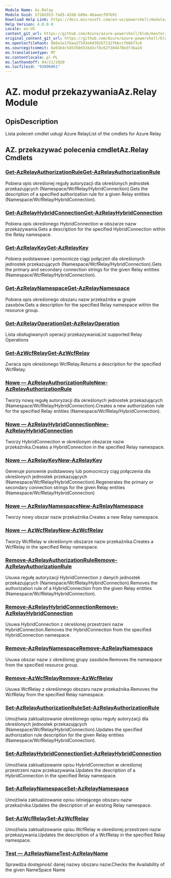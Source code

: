 ```yaml
---
Module Name: Az.Relay
Module Guid: 5728d353-7ad5-42d8-b00a-46aaecf07b91
Download Help Link: https://docs.microsoft.com/en-us/powershell/module/az.relay
Help Version: 4.0.0.0
Locale: en-US
content_git_url: https://github.com/Azure/azure-powershell/blob/master/src/Relay/Relay/help/Az.Relay.md
original_content_git_url: https://github.com/Azure/azure-powershell/blob/master/src/Relay/Relay/help/Az.Relay.md
ms.openlocfilehash: 8b6e1e1fbaa27593e6d392b7132fbbccfb66f3c6
ms.sourcegitcommit: 6a91b4c545350d316d3cf8c62f384478e3f3ba24
ms.translationtype: MT
ms.contentlocale: pl-PL
ms.lasthandoff: 04/21/2020
ms.locfileid: "93896061"
---
```

# <span data-ttu-id="225e1-101">AZ. moduł przekazywania</span><span class="sxs-lookup"><span data-stu-id="225e1-101">Az.Relay Module</span></span>
## <span data-ttu-id="225e1-102">Opis</span><span class="sxs-lookup"><span data-stu-id="225e1-102">Description</span></span>
<span data-ttu-id="225e1-103">Lista poleceń cmdlet usługi Azure Relay</span><span class="sxs-lookup"><span data-stu-id="225e1-103">List of the cmdlets for Azure Relay</span></span>

## <span data-ttu-id="225e1-104">AZ. przekazywać polecenia cmdlet</span><span class="sxs-lookup"><span data-stu-id="225e1-104">Az.Relay Cmdlets</span></span>
### [<span data-ttu-id="225e1-105">Get-AzRelayAuthorizationRule</span><span class="sxs-lookup"><span data-stu-id="225e1-105">Get-AzRelayAuthorizationRule</span></span>](Get-AzRelayAuthorizationRule.md)
<span data-ttu-id="225e1-106">Pobiera opis określonej reguły autoryzacji dla określonych jednostek przekazujących (Namespace/WcfRelay/HybridConnection).</span><span class="sxs-lookup"><span data-stu-id="225e1-106">Gets the description of a specified authorization rule for a given Relay entities (Namespace/WcfRelay/HybridConnection).</span></span>

### [<span data-ttu-id="225e1-107">Get-AzRelayHybridConnection</span><span class="sxs-lookup"><span data-stu-id="225e1-107">Get-AzRelayHybridConnection</span></span>](Get-AzRelayHybridConnection.md)
<span data-ttu-id="225e1-108">Pobiera opis określonego HybridConnection w obszarze nazw przekazywania.</span><span class="sxs-lookup"><span data-stu-id="225e1-108">Gets a description for the specified HybridConnection within the Relay namespace.</span></span>

### [<span data-ttu-id="225e1-109">Get-AzRelayKey</span><span class="sxs-lookup"><span data-stu-id="225e1-109">Get-AzRelayKey</span></span>](Get-AzRelayKey.md)
<span data-ttu-id="225e1-110">Pobiera podstawowe i pomocnicze ciągi połączeń dla określonych jednostek przekazujących (Namespace/WcfRelay/HybridConnection).</span><span class="sxs-lookup"><span data-stu-id="225e1-110">Gets the primary and secondary connection strings for the given Relay entities (Namespace/WcfRelay/HybridConnection).</span></span>

### [<span data-ttu-id="225e1-111">Get-AzRelayNamespace</span><span class="sxs-lookup"><span data-stu-id="225e1-111">Get-AzRelayNamespace</span></span>](Get-AzRelayNamespace.md)
<span data-ttu-id="225e1-112">Pobiera opis określonego obszaru nazw przekaźnika w grupie zasobów.</span><span class="sxs-lookup"><span data-stu-id="225e1-112">Gets a description for the specified Relay namespace within the resource group.</span></span>

### [<span data-ttu-id="225e1-113">Get-AzRelayOperation</span><span class="sxs-lookup"><span data-stu-id="225e1-113">Get-AzRelayOperation</span></span>](Get-AzRelayOperation.md)
<span data-ttu-id="225e1-114">Lista obsługiwanych operacji przekazywania</span><span class="sxs-lookup"><span data-stu-id="225e1-114">List supported Relay Operations</span></span>

### [<span data-ttu-id="225e1-115">Get-AzWcfRelay</span><span class="sxs-lookup"><span data-stu-id="225e1-115">Get-AzWcfRelay</span></span>](Get-AzWcfRelay.md)
<span data-ttu-id="225e1-116">Zwraca opis określonego WcfRelay.</span><span class="sxs-lookup"><span data-stu-id="225e1-116">Returns a description for the specified WcfRelay.</span></span>

### [<span data-ttu-id="225e1-117">Nowe — AzRelayAuthorizationRule</span><span class="sxs-lookup"><span data-stu-id="225e1-117">New-AzRelayAuthorizationRule</span></span>](New-AzRelayAuthorizationRule.md)
<span data-ttu-id="225e1-118">Tworzy nową regułę autoryzacji dla określonych jednostek przekazujących (Namespace/WcfRelay/HybridConnection).</span><span class="sxs-lookup"><span data-stu-id="225e1-118">Creates a new authorization rule for the specified Relay entities (Namespace/WcfRelay/HybridConnection).</span></span>

### [<span data-ttu-id="225e1-119">Nowe — AzRelayHybridConnection</span><span class="sxs-lookup"><span data-stu-id="225e1-119">New-AzRelayHybridConnection</span></span>](New-AzRelayHybridConnection.md)
<span data-ttu-id="225e1-120">Tworzy HybridConnection w określonym obszarze nazw przekaźnika.</span><span class="sxs-lookup"><span data-stu-id="225e1-120">Creates a HybridConnection in the specified Relay namespace.</span></span>

### [<span data-ttu-id="225e1-121">Nowe — AzRelayKey</span><span class="sxs-lookup"><span data-stu-id="225e1-121">New-AzRelayKey</span></span>](New-AzRelayKey.md)
<span data-ttu-id="225e1-122">Generuje ponownie podstawowy lub pomocniczy ciąg połączenia dla określonych jednostek przekazujących (Namespace/WcfRelay/HybridConnection).</span><span class="sxs-lookup"><span data-stu-id="225e1-122">Regenerates the primary or secondary connection strings for the given Relay entities (Namespace/WcfRelay/HybridConnection)</span></span>

### [<span data-ttu-id="225e1-123">Nowe — AzRelayNamespace</span><span class="sxs-lookup"><span data-stu-id="225e1-123">New-AzRelayNamespace</span></span>](New-AzRelayNamespace.md)
<span data-ttu-id="225e1-124">Tworzy nowy obszar nazw przekaźnika.</span><span class="sxs-lookup"><span data-stu-id="225e1-124">Creates a new Relay namespace.</span></span>

### [<span data-ttu-id="225e1-125">Nowe — AzWcfRelay</span><span class="sxs-lookup"><span data-stu-id="225e1-125">New-AzWcfRelay</span></span>](New-AzWcfRelay.md)
<span data-ttu-id="225e1-126">Tworzy WcfRelay w określonym obszarze nazw przekaźnika.</span><span class="sxs-lookup"><span data-stu-id="225e1-126">Creates a WcfRelay in the specified Relay namespace.</span></span>

### [<span data-ttu-id="225e1-127">Remove-AzRelayAuthorizationRule</span><span class="sxs-lookup"><span data-stu-id="225e1-127">Remove-AzRelayAuthorizationRule</span></span>](Remove-AzRelayAuthorizationRule.md)
<span data-ttu-id="225e1-128">Usuwa regułę autoryzacji HybridConnection z danych jednostek przekazujących (Namespace/WcfRelay/HybridConnection).</span><span class="sxs-lookup"><span data-stu-id="225e1-128">Removes the authorization rule of a HybridConnection from the given Relay entities (Namespace/WcfRelay/HybridConnection).</span></span>

### [<span data-ttu-id="225e1-129">Remove-AzRelayHybridConnection</span><span class="sxs-lookup"><span data-stu-id="225e1-129">Remove-AzRelayHybridConnection</span></span>](Remove-AzRelayHybridConnection.md)
<span data-ttu-id="225e1-130">Usuwa HybridConnection z określonej przestrzeni nazw HybridConnection.</span><span class="sxs-lookup"><span data-stu-id="225e1-130">Removes the HybridConnection from the specified HybridConnection namespace.</span></span>

### [<span data-ttu-id="225e1-131">Remove-AzRelayNamespace</span><span class="sxs-lookup"><span data-stu-id="225e1-131">Remove-AzRelayNamespace</span></span>](Remove-AzRelayNamespace.md)
<span data-ttu-id="225e1-132">Usuwa obszar nazw z określonej grupy zasobów.</span><span class="sxs-lookup"><span data-stu-id="225e1-132">Removes the namespace from the specified resource group.</span></span> 

### [<span data-ttu-id="225e1-133">Remove-AzWcfRelay</span><span class="sxs-lookup"><span data-stu-id="225e1-133">Remove-AzWcfRelay</span></span>](Remove-AzWcfRelay.md)
<span data-ttu-id="225e1-134">Usuwa WcfRelay z określonego obszaru nazw przekaźnika.</span><span class="sxs-lookup"><span data-stu-id="225e1-134">Removes the WcfRelay from the specified Relay namespace.</span></span>

### [<span data-ttu-id="225e1-135">Set-AzRelayAuthorizationRule</span><span class="sxs-lookup"><span data-stu-id="225e1-135">Set-AzRelayAuthorizationRule</span></span>](Set-AzRelayAuthorizationRule.md)
<span data-ttu-id="225e1-136">Umożliwia zaktualizowanie określonego opisu reguły autoryzacji dla określonych jednostek przekazujących (Namespace/WcfRelay/HybridConnection).</span><span class="sxs-lookup"><span data-stu-id="225e1-136">Updates the specified authorization rule description for the given Relay entities (Namespace/WcfRelay/HybridConnection).</span></span>

### [<span data-ttu-id="225e1-137">Set-AzRelayHybridConnection</span><span class="sxs-lookup"><span data-stu-id="225e1-137">Set-AzRelayHybridConnection</span></span>](Set-AzRelayHybridConnection.md)
<span data-ttu-id="225e1-138">Umożliwia zaktualizowanie opisu HybridConnection w określonej przestrzeni nazw przekazywania.</span><span class="sxs-lookup"><span data-stu-id="225e1-138">Updates the description of a HybridConnection in the specified Relay namespace.</span></span>

### [<span data-ttu-id="225e1-139">Set-AzRelayNamespace</span><span class="sxs-lookup"><span data-stu-id="225e1-139">Set-AzRelayNamespace</span></span>](Set-AzRelayNamespace.md)
<span data-ttu-id="225e1-140">Umożliwia zaktualizowanie opisu istniejącego obszaru nazw przekaźnika.</span><span class="sxs-lookup"><span data-stu-id="225e1-140">Updates the description of an existing Relay namespace.</span></span>

### [<span data-ttu-id="225e1-141">Set-AzWcfRelay</span><span class="sxs-lookup"><span data-stu-id="225e1-141">Set-AzWcfRelay</span></span>](Set-AzWcfRelay.md)
<span data-ttu-id="225e1-142">Umożliwia zaktualizowanie opisu WcfRelay w określonej przestrzeni nazw przekazywania.</span><span class="sxs-lookup"><span data-stu-id="225e1-142">Updates the description of a WcfRelay in the specified Relay namespace.</span></span>

### [<span data-ttu-id="225e1-143">Test — AzRelayName</span><span class="sxs-lookup"><span data-stu-id="225e1-143">Test-AzRelayName</span></span>](Test-AzRelayName.md)
<span data-ttu-id="225e1-144">Sprawdza dostępność danej nazwy obszaru nazw.</span><span class="sxs-lookup"><span data-stu-id="225e1-144">Checks the Availability of the given NameSpace Name</span></span>

